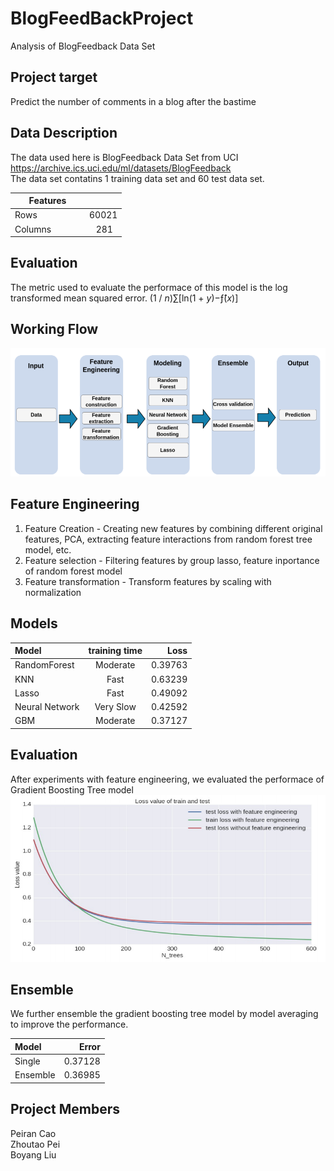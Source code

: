 # BlogFeedBackProject

Analysis of BlogFeedback Data Set 


## Project target
Predict the number of comments in a blog after the bastime

## Data Description
The data used here is BlogFeedback Data Set from UCI https://archive.ics.uci.edu/ml/datasets/BlogFeedback<br>
The data set contatins 1 training data set and 60 test data set.

| Features      |      | 
| ------------- |-----:|
| Rows      　　　| 60021 |
| Columns     　　| 281   | 

## Evaluation
The metric used to evaluate the performace of this model is the log transformed mean squared error.
(1 / *n*)&sum;[ln(1 + *y*)&minus;&fnof;&#770;(*x*)]

## Working Flow
<img src = "workflow.png">

## Feature Engineering
1. Feature Creation - Creating new features by combining different original features, PCA, extracting feature interactions from random forest tree model, etc.<br>
2. Feature selection - Filtering features by group lasso, feature inportance of random forest model
3. Feature transformation - Transform features by scaling with normalization

## Models
| Model          | training time | Loss |
| :------------- |:-------------:|------:|
| RandomForest   | Moderate      |0.39763|
| KNN            | Fast          |0.63239|
| Lasso          | Fast          |0.49092|
| Neural Network | Very Slow     |0.42592|
| GBM            | Moderate      |0.37127|

## Evaluation
After experiments with feature engineering, we evaluated the performace of Gradient Boosting Tree model
<img src = "FE.png">

## Ensemble
We further ensemble the gradient boosting tree model by model averaging to improve the performance.

| Model          | Error |
| :------------- |------:|
| Single         |0.37128|
| Ensemble       |0.36985|

## Project Members
Peiran Cao<br>
Zhoutao Pei<br>
Boyang Liu











